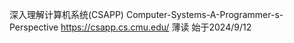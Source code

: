 深入理解计算机系统(CSAPP) Computer-Systems-A-Programmer-s-Perspective 
https://csapp.cs.cmu.edu/
薄读 始于2024/9/12
